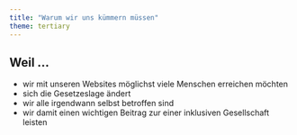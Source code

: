 ```yaml
---
title: "Warum wir uns kümmern müssen"
theme: tertiary
---
```

## Weil …

- wir mit unseren Websites möglichst viele Menschen erreichen möchten
- sich die Gesetzeslage ändert
- wir alle irgendwann selbst betroffen sind
- wir damit einen wichtigen Beitrag zur einer inklusiven Gesellschaft leisten
